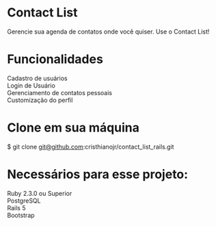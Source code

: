 # Contact List
Gerencie sua agenda de contatos onde você quiser. Use o Contact List!


# Funcionalidades

Cadastro de usuários<br />
Login de Usuário<br />
Gerenciamento de contatos pessoais<br />
Customização do perfil<br />

# Clone em sua máquina
$ git clone git@github.com:cristhianojr/contact_list_rails.git

# Necessários para esse projeto:
Ruby 2.3.0 ou Superior<br />
PostgreSQL<br />
Rails 5<br />
Bootstrap<br />


